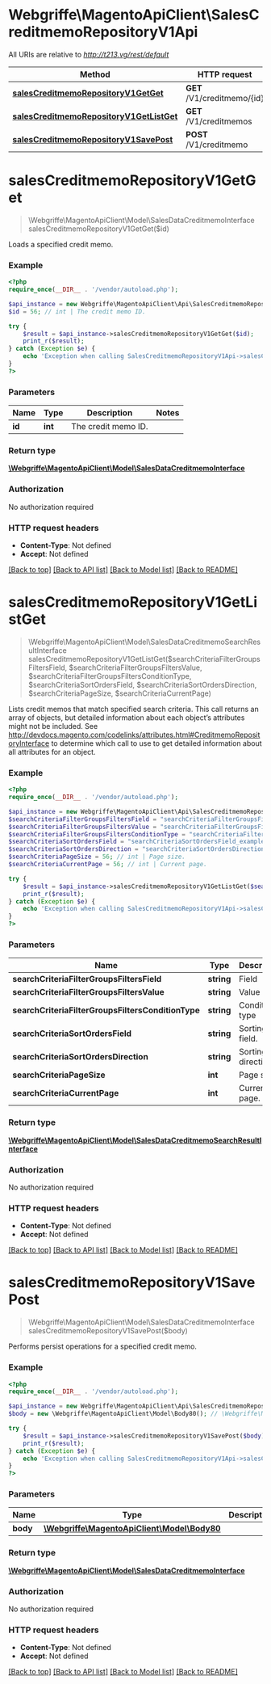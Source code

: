 # Webgriffe\MagentoApiClient\SalesCreditmemoRepositoryV1Api

All URIs are relative to *http://t213.vg/rest/default*

Method | HTTP request | Description
------------- | ------------- | -------------
[**salesCreditmemoRepositoryV1GetGet**](SalesCreditmemoRepositoryV1Api.md#salesCreditmemoRepositoryV1GetGet) | **GET** /V1/creditmemo/{id} | 
[**salesCreditmemoRepositoryV1GetListGet**](SalesCreditmemoRepositoryV1Api.md#salesCreditmemoRepositoryV1GetListGet) | **GET** /V1/creditmemos | 
[**salesCreditmemoRepositoryV1SavePost**](SalesCreditmemoRepositoryV1Api.md#salesCreditmemoRepositoryV1SavePost) | **POST** /V1/creditmemo | 


# **salesCreditmemoRepositoryV1GetGet**
> \Webgriffe\MagentoApiClient\Model\SalesDataCreditmemoInterface salesCreditmemoRepositoryV1GetGet($id)



Loads a specified credit memo.

### Example
```php
<?php
require_once(__DIR__ . '/vendor/autoload.php');

$api_instance = new Webgriffe\MagentoApiClient\Api\SalesCreditmemoRepositoryV1Api();
$id = 56; // int | The credit memo ID.

try {
    $result = $api_instance->salesCreditmemoRepositoryV1GetGet($id);
    print_r($result);
} catch (Exception $e) {
    echo 'Exception when calling SalesCreditmemoRepositoryV1Api->salesCreditmemoRepositoryV1GetGet: ', $e->getMessage(), PHP_EOL;
}
?>
```

### Parameters

Name | Type | Description  | Notes
------------- | ------------- | ------------- | -------------
 **id** | **int**| The credit memo ID. |

### Return type

[**\Webgriffe\MagentoApiClient\Model\SalesDataCreditmemoInterface**](../Model/SalesDataCreditmemoInterface.md)

### Authorization

No authorization required

### HTTP request headers

 - **Content-Type**: Not defined
 - **Accept**: Not defined

[[Back to top]](#) [[Back to API list]](../../README.md#documentation-for-api-endpoints) [[Back to Model list]](../../README.md#documentation-for-models) [[Back to README]](../../README.md)

# **salesCreditmemoRepositoryV1GetListGet**
> \Webgriffe\MagentoApiClient\Model\SalesDataCreditmemoSearchResultInterface salesCreditmemoRepositoryV1GetListGet($searchCriteriaFilterGroupsFiltersField, $searchCriteriaFilterGroupsFiltersValue, $searchCriteriaFilterGroupsFiltersConditionType, $searchCriteriaSortOrdersField, $searchCriteriaSortOrdersDirection, $searchCriteriaPageSize, $searchCriteriaCurrentPage)



Lists credit memos that match specified search criteria. This call returns an array of objects, but detailed information about each object’s attributes might not be included. See http://devdocs.magento.com/codelinks/attributes.html#CreditmemoRepositoryInterface to determine which call to use to get detailed information about all attributes for an object.

### Example
```php
<?php
require_once(__DIR__ . '/vendor/autoload.php');

$api_instance = new Webgriffe\MagentoApiClient\Api\SalesCreditmemoRepositoryV1Api();
$searchCriteriaFilterGroupsFiltersField = "searchCriteriaFilterGroupsFiltersField_example"; // string | Field
$searchCriteriaFilterGroupsFiltersValue = "searchCriteriaFilterGroupsFiltersValue_example"; // string | Value
$searchCriteriaFilterGroupsFiltersConditionType = "searchCriteriaFilterGroupsFiltersConditionType_example"; // string | Condition type
$searchCriteriaSortOrdersField = "searchCriteriaSortOrdersField_example"; // string | Sorting field.
$searchCriteriaSortOrdersDirection = "searchCriteriaSortOrdersDirection_example"; // string | Sorting direction.
$searchCriteriaPageSize = 56; // int | Page size.
$searchCriteriaCurrentPage = 56; // int | Current page.

try {
    $result = $api_instance->salesCreditmemoRepositoryV1GetListGet($searchCriteriaFilterGroupsFiltersField, $searchCriteriaFilterGroupsFiltersValue, $searchCriteriaFilterGroupsFiltersConditionType, $searchCriteriaSortOrdersField, $searchCriteriaSortOrdersDirection, $searchCriteriaPageSize, $searchCriteriaCurrentPage);
    print_r($result);
} catch (Exception $e) {
    echo 'Exception when calling SalesCreditmemoRepositoryV1Api->salesCreditmemoRepositoryV1GetListGet: ', $e->getMessage(), PHP_EOL;
}
?>
```

### Parameters

Name | Type | Description  | Notes
------------- | ------------- | ------------- | -------------
 **searchCriteriaFilterGroupsFiltersField** | **string**| Field | [optional]
 **searchCriteriaFilterGroupsFiltersValue** | **string**| Value | [optional]
 **searchCriteriaFilterGroupsFiltersConditionType** | **string**| Condition type | [optional]
 **searchCriteriaSortOrdersField** | **string**| Sorting field. | [optional]
 **searchCriteriaSortOrdersDirection** | **string**| Sorting direction. | [optional]
 **searchCriteriaPageSize** | **int**| Page size. | [optional]
 **searchCriteriaCurrentPage** | **int**| Current page. | [optional]

### Return type

[**\Webgriffe\MagentoApiClient\Model\SalesDataCreditmemoSearchResultInterface**](../Model/SalesDataCreditmemoSearchResultInterface.md)

### Authorization

No authorization required

### HTTP request headers

 - **Content-Type**: Not defined
 - **Accept**: Not defined

[[Back to top]](#) [[Back to API list]](../../README.md#documentation-for-api-endpoints) [[Back to Model list]](../../README.md#documentation-for-models) [[Back to README]](../../README.md)

# **salesCreditmemoRepositoryV1SavePost**
> \Webgriffe\MagentoApiClient\Model\SalesDataCreditmemoInterface salesCreditmemoRepositoryV1SavePost($body)



Performs persist operations for a specified credit memo.

### Example
```php
<?php
require_once(__DIR__ . '/vendor/autoload.php');

$api_instance = new Webgriffe\MagentoApiClient\Api\SalesCreditmemoRepositoryV1Api();
$body = new \Webgriffe\MagentoApiClient\Model\Body80(); // \Webgriffe\MagentoApiClient\Model\Body80 | 

try {
    $result = $api_instance->salesCreditmemoRepositoryV1SavePost($body);
    print_r($result);
} catch (Exception $e) {
    echo 'Exception when calling SalesCreditmemoRepositoryV1Api->salesCreditmemoRepositoryV1SavePost: ', $e->getMessage(), PHP_EOL;
}
?>
```

### Parameters

Name | Type | Description  | Notes
------------- | ------------- | ------------- | -------------
 **body** | [**\Webgriffe\MagentoApiClient\Model\Body80**](../Model/\Webgriffe\MagentoApiClient\Model\Body80.md)|  | [optional]

### Return type

[**\Webgriffe\MagentoApiClient\Model\SalesDataCreditmemoInterface**](../Model/SalesDataCreditmemoInterface.md)

### Authorization

No authorization required

### HTTP request headers

 - **Content-Type**: Not defined
 - **Accept**: Not defined

[[Back to top]](#) [[Back to API list]](../../README.md#documentation-for-api-endpoints) [[Back to Model list]](../../README.md#documentation-for-models) [[Back to README]](../../README.md)

